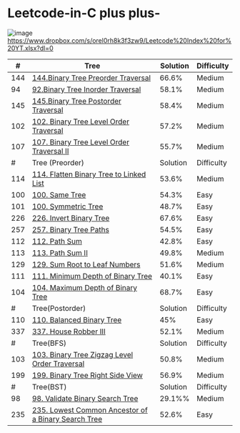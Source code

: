 # Leetcode-in-C plus plus-

![image](https://user-images.githubusercontent.com/30942700/117527619-f8c34480-afff-11eb-9ff1-e06fffa3af3e.png) https://www.dropbox.com/s/orel0rh8k3f3zw9/Leetcode%20Index%20for%20YT.xlsx?dl=0


|   #  |   Tree    |     Solution      |       Difficulty      |
|-----|-----------|----------|------------|
| 144 |    [144.Binary Tree Preorder Traversal](https://github.com/Xenorock/Leetcode-in-CPlusPlus-/issues/1#issue-880340987)  |66.6%|Medium| 
| 94  |   [92.Binary Tree Inorder Traversal ](https://github.com/Xenorock/Leetcode-in-CPlusPlus-/issues/2#issue-880359391)    |58.1%|Medium|
| 145  |   [145.Binary Tree Postorder Traversal ](https://github.com/Xenorock/Leetcode-in-CPlusPlus-/issues/3#issue-881027097)    |58.4%|Medium|
| 102  |   [102. Binary Tree Level Order Traversal ](https://github.com/Xenorock/Leetcode-in-CPlusPlus-/issues/4#issue-882163283)    |57.2%|Medium|
| 107  |   [107. Binary Tree Level Order Traversal II ](https://github.com/Xenorock/Leetcode-in-CPlusPlus-/issues/5#issue-882169542)    |55.7%|Medium|
|   #  |   Tree (Preorder)           |     Solution      |       Difficulty      |
| 114  |   [114. Flatten Binary Tree to Linked List](https://github.com/Xenorock/Leetcode-in-CPlusPlus-/issues/17#issue-904947849)    |53.6%|Medium|
| 100  |   [100. Same Tree  ](https://github.com/Xenorock/Leetcode-in-CPlusPlus-/issues/6#issue-886288566)    |54.3%|Easy|
| 101  |   [100. Symmetric Tree  ](https://github.com/Xenorock/Leetcode-in-CPlusPlus-/issues/7#issue-886361496)    |48.7%|Easy|
| 226  |   [226. Invert Binary Tree](https://github.com/Xenorock/Leetcode-in-CPlusPlus-/issues/8#issue-889945862)    |67.6%|Easy|
| 257  |   [257. Binary Tree Paths](https://github.com/Xenorock/Leetcode-in-CPlusPlus-/issues/9#issue-890004137)    |54.5%|Easy|
| 112  |   [112. Path Sum](https://github.com/Xenorock/Leetcode-in-CPlusPlus-/issues/10#issue-890023079)    |42.8%|Easy|
| 113  |   [113. Path Sum II](https://github.com/Xenorock/Leetcode-in-CPlusPlus-/issues/11#issue-891896223)    |49.8%|Medium|
| 129  |   [129. Sum Root to Leaf Numbers ](https://github.com/Xenorock/Leetcode-in-CPlusPlus-/issues/12#issue-891992052)    |51.6%|Medium|
| 111  |   [111. Minimum Depth of Binary Tree](https://github.com/Xenorock/Leetcode-in-CPlusPlus-/issues/13#issue-894137709)    |40.1%|Easy|
| 104  |   [104. Maximum Depth of Binary Tree    ](https://github.com/Xenorock/Leetcode-in-CPlusPlus-/issues/14#issue-894149420)    |68.7%|Easy|
|   #  |   Tree(Postorder)     |     Solution     |       Difficulty      |
| 110  |   [110. Balanced Binary Tree](https://github.com/Xenorock/Leetcode-in-CPlusPlus-/issues/15#issue-894302699)    |45%|Easy|
| 337  |   [337. House Robber III](https://github.com/Xenorock/Leetcode-in-CPlusPlus-/issues/16#issue-900480254)    |52.1%|Medium|
|   #  |   Tree(BFS)    |     Solution      |       Difficulty      |
| 103  |   [103. Binary Tree Zigzag Level Order Traversal](https://github.com/Xenorock/Leetcode-in-CPlusPlus-/issues/18#issue-906412594)    |50.8%|Medium|
| 199  |   [199. Binary Tree Right Side View](https://github.com/Xenorock/Leetcode-in-CPlusPlus-/issues/19#issue-906455110)    |56.9%|Medium|
|   #  |   Tree(BST)    |     Solution      |       Difficulty      |
| 98  |   [98. Validate Binary Search Tree](https://github.com/Xenorock/Leetcode-in-CPlusPlus-/issues/20#issue-908027253)    |29.1%%|Medium|
| 235  |   [235. Lowest Common Ancestor of a Binary Search Tree](https://github.com/Xenorock/Leetcode-in-CPlusPlus-/issues/21#issue-908043917)    |52.6%|Easy|
